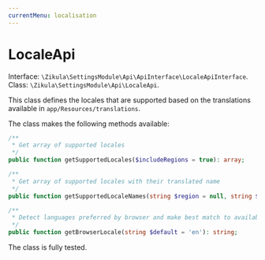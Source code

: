 ```yaml
---
currentMenu: localisation
---
```

# LocaleApi

Interface: `\Zikula\SettingsModule\Api\ApiInterface\LocaleApiInterface`.  
Class: `\Zikula\SettingsModule\Api\LocaleApi`.

This class defines the locales that are supported based on the translations available in `app/Resources/translations`.

The class makes the following methods available:

```php
/**
 * Get array of supported locales
 */
public function getSupportedLocales($includeRegions = true): array;

/**
 * Get array of supported locales with their translated name
 */
public function getSupportedLocaleNames(string $region = null, string $displayLocale = null, $includeRegions = true): array;

/**
 * Detect languages preferred by browser and make best match to available provided languages.
 */
public function getBrowserLocale(string $default = 'en'): string;
```

The class is fully tested.
